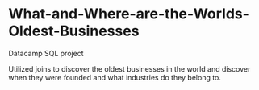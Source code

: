# What-and-Where-are-the-Worlds-Oldest-Businesses
 Datacamp SQL project

Utilized joins to discover the oldest businesses in the world and discover when they were founded and what industries do they belong to.